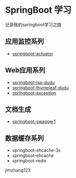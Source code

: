 # SpringBoot 学习

记录我的springboot学习之路

## 应用监控系列
- [springboot-actuator](https://www.zybuluo.com/javazjm/note/835135)

## Web应用系列
- [springboot-jsp-dudu](https://www.zybuluo.com/javazjm/note/827058)
- [springboot-thymeleaf-dudu](https://www.zybuluo.com/javazjm/note/669064)
- [springboot-exception](https://www.zybuluo.com/javazjm/note/838031)

## 文档生成
- [springboot-swagger1](https://www.zybuluo.com/javazjm/note/876587)

## 数据缓存系列
- springboot-ehcache-3x
- springboot-ehcache
- springboot-redis

jimzhang123
